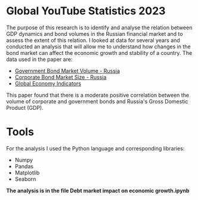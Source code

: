 # Global YouTube Statistics 2023
The purpose of this research is to identify and analyse the relation between GDP dynamics and bond volumes in the Russian financial market and to assess the extent of this relation. I looked at data for several years and conducted an analysis that will allow me to understand how changes in the bond market can affect the economic growth and stability of a country.
The data used in the paper are:
* [Government Bond Market Volume - Russia](https://cbonds.ru/indexes/4695/)
* [Corporate Bond Market Size - Russia](https://cbonds.ru/indexes/58/)
* [Global Economy Indicators](https://www.kaggle.com/datasets/prasad22/global-economy-indicators)


This paper found that there is a moderate positive correlation between the volume of corporate and government bonds and Russia's Gross Domestic Product (GDP).


# Tools
For the analysis I used the Python language and corresponding libraries:
* Numpy
* Pandas
* Matplotlib
* Seaborn




**The analysis is in the file Debt market impact on economic growth.ipynb**

